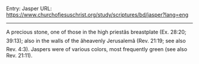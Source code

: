 Entry: Jasper
URL: https://www.churchofjesuschrist.org/study/scriptures/bd/jasper?lang=eng

---

A precious stone, one of those in the high priestâs breastplate (Ex. 28:20; 39:13); also in the walls of the âheavenly Jerusalemâ (Rev. 21:19; see also Rev. 4:3). Jaspers were of various colors, most frequently green (see also Rev. 21:11).
